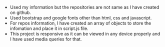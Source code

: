 - Used my information but the repositories are not same as I have created on github.
- Used bootstrap and google fonts other than html, css and javascript.
- For repos information, I have created an array of objects to store the infomation and place it in script.js file.
- This project is responsive as it can be viewed in any device properly and I have used media queries for that.